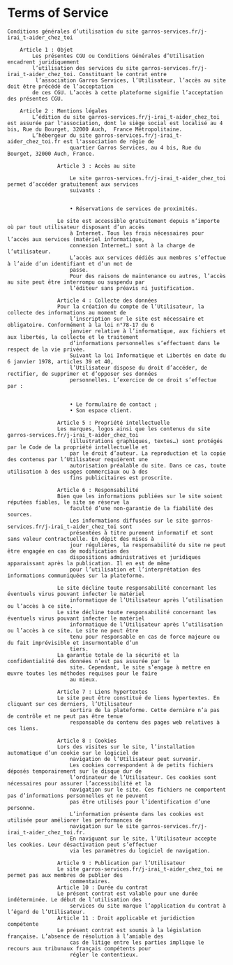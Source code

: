 # Terms of Service
    Conditions générales d’utilisation du site garros-services.fr/j-irai_t-aider_chez_toi

        Article 1 : Objet
            Les présentes CGU ou Conditions Générales d’Utilisation encadrent juridiquement 
            l’utilisation des services du site garros-services.fr/j-irai_t-aider_chez_toi. Constituant le contrat entre
             l’association Garros Services, l’Utilisateur, l’accès au site doit être précédé de l’acceptation
            de ces CGU. L’accès à cette plateforme signifie l’acceptation des présentes CGU.
                    
        Article 2 : Mentions légales
            L’édition du site garros-services.fr/j-irai_t-aider_chez_toi est assurée par l'association, dont le siège social est localisé au 4 bis, Rue du Bourget, 32000 Auch,  France Métropolitaine.
            L’hébergeur du site garros-services.fr/j-irai_t-aider_chez_toi.fr est l'association de régie de
                        quartier Garros Services, au 4 bis, Rue du Bourget, 32000 Auch, France.
                    
                    Article 3 : Accès au site
                    
                        Le site garros-services.fr/j-irai_t-aider_chez_toi permet d’accéder gratuitement aux services
                        suivants :
                    
                    
                        • Réservations de services de proximités.
                    
                    Le site est accessible gratuitement depuis n’importe où par tout utilisateur disposant d’un accès
                        à Internet. Tous les frais nécessaires pour l’accès aux services (matériel informatique,
                        connexion Internet…) sont à la charge de l’utilisateur.
                        L’accès aux services dédiés aux membres s’effectue à l’aide d’un identifiant et d’un mot de
                        passe.
                        Pour des raisons de maintenance ou autres, l’accès au site peut être interrompu ou suspendu par
                        l’éditeur sans préavis ni justification.
                    
                    Article 4 : Collecte des données
                    Pour la création du compte de l’Utilisateur, la collecte des informations au moment de
                        l’inscription sur le site est nécessaire et obligatoire. Conformément à la loi n°78-17 du 6
                        janvier relative à l’informatique, aux fichiers et aux libertés, la collecte et le traitement
                        d’informations personnelles s’effectuent dans le respect de la vie privée.
                        Suivant la loi Informatique et Libertés en date du 6 janvier 1978, articles 39 et 40,
                        l’Utilisateur dispose du droit d’accéder, de rectifier, de supprimer et d’opposer ses données
                        personnelles. L’exercice de ce droit s’effectue par :
                    
                    
                        • Le formulaire de contact ;
                        • Son espace client.
                    
                    Article 5 : Propriété intellectuelle
                    Les marques, logos ainsi que les contenus du site garros-services.fr/j-irai_t-aider_chez_toi
                        (illustrations graphiques, textes…) sont protégés par le Code de la propriété intellectuelle et
                        par le droit d’auteur. La reproduction et la copie des contenus par l’Utilisateur requièrent une
                        autorisation préalable du site. Dans ce cas, toute utilisation à des usages commerciaux ou à des
                        fins publicitaires est proscrite.
                    
                    Article 6 : Responsabilité
                    Bien que les informations publiées sur le site soient réputées fiables, le site se réserve la
                        faculté d’une non-garantie de la fiabilité des sources.
                        Les informations diffusées sur le site garros-services.fr/j-irai_t-aider_chez_toi sont
                        présentées à titre purement informatif et sont sans valeur contractuelle. En dépit des mises à
                        jour régulières, la responsabilité du site ne peut être engagée en cas de modification des
                        dispositions administratives et juridiques apparaissant après la publication. Il en est de même
                        pour l’utilisation et l’interprétation des informations communiquées sur la plateforme.
                    
                    Le site décline toute responsabilité concernant les éventuels virus pouvant infecter le matériel
                        informatique de l’Utilisateur après l’utilisation ou l’accès à ce site.
                    Le site décline toute responsabilité concernant les éventuels virus pouvant infecter le matériel
                        informatique de l’Utilisateur après l’utilisation ou l’accès à ce site. Le site ne peut être
                        tenu pour responsable en cas de force majeure ou du fait imprévisible et insurmontable d’un
                        tiers.
                    La garantie totale de la sécurité et la confidentialité des données n’est pas assurée par le
                        site. Cependant, le site s’engage à mettre en œuvre toutes les méthodes requises pour le faire
                        au mieux.
                    
                    Article 7 : Liens hypertextes
                    Le site peut être constitué de liens hypertextes. En cliquant sur ces derniers, l’Utilisateur
                        sortira de la plateforme. Cette dernière n’a pas de contrôle et ne peut pas être tenue
                        responsable du contenu des pages web relatives à ces liens.
                    
                    Article 8 : Cookies
                    Lors des visites sur le site, l’installation automatique d’un cookie sur le logiciel de
                        navigation de l’Utilisateur peut survenir.
                        Les cookies correspondent à de petits fichiers déposés temporairement sur le disque dur de
                        l’ordinateur de l’Utilisateur. Ces cookies sont nécessaires pour assurer l’accessibilité et la
                        navigation sur le site. Ces fichiers ne comportent pas d’informations personnelles et ne peuvent
                        pas être utilisés pour l’identification d’une personne.
                        L’information présente dans les cookies est utilisée pour améliorer les performances de
                        navigation sur le site garros-services.fr/j-irai_t-aider_chez_toi.fr.
                        En naviguant sur le site, l’Utilisateur accepte les cookies. Leur désactivation peut s’effectuer
                        via les paramètres du logiciel de navigation.
                    
                    Article 9 : Publication par l’Utilisateur
                    Le site garros-services.fr/j-irai_t-aider_chez_toi ne permet pas aux membres de publier des
                        commentaires.
                    Article 10 : Durée du contrat
                    Le présent contrat est valable pour une durée indéterminée. Le début de l’utilisation des
                        services du site marque l’application du contrat à l’égard de l’Utilisateur.
                    Article 11 : Droit applicable et juridiction compétente
                    Le présent contrat est soumis à la législation française. L’absence de résolution à l’amiable des
                        cas de litige entre les parties implique le recours aux tribunaux français compétents pour
                        régler le contentieux.

